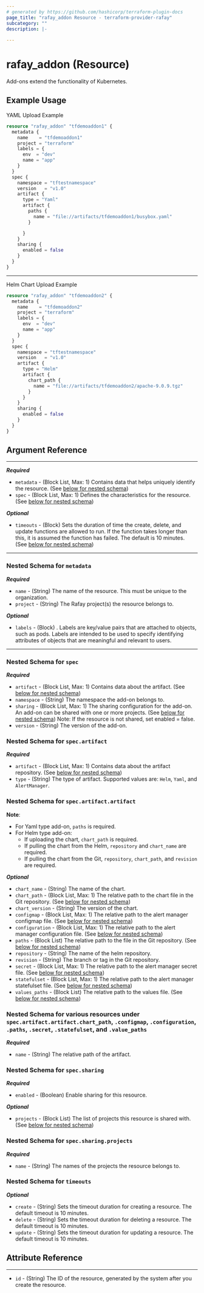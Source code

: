 ```yaml
---
# generated by https://github.com/hashicorp/terraform-plugin-docs
page_title: "rafay_addon Resource - terraform-provider-rafay"
subcategory: ""
description: |-
  
---
```


# rafay_addon (Resource)

Add-ons extend the functionality of Kubernetes. 

## Example Usage
YAML Upload Example

```terraform
resource "rafay_addon" "tfdemoaddon1" {
  metadata {
    name    = "tfdemoaddon1"
    project = "terraform"
    labels = {
      env  = "dev"
      name = "app"
    }
  }
  spec {
    namespace = "tftestnamespace"
    version   = "v1.0"
    artifact {
      type = "Yaml"
      artifact {
        paths {
          name = "file://artifacts/tfdemoaddon1/busybox.yaml"
        }

      }
    }
    sharing {
      enabled = false
    }
  }
}
```

---

Helm Chart Upload Example

```terraform
resource "rafay_addon" "tfdemoaddon2" {
  metadata {
    name    = "tfdemoaddon2"
    project = "terraform"
    labels = {
      env  = "dev"
      name = "app"
    }
  }
  spec {
    namespace = "tftestnamespace"
    version   = "v1.0"
    artifact {
      type = "Helm"
      artifact {
        chart_path {
          name = "file://artifacts/tfdemoaddon2/apache-9.0.9.tgz"
        }
      }
    }
    sharing {
      enabled = false
    }
  }
}
```

<!-- schema generated by tfplugindocs -->
## Argument Reference

---

***Required***

- `metadata` - (Block List, Max: 1) Contains data that helps uniquely identify the resource. (See [below for nested schema](#nestedblock--metadata))
- `spec` - (Block List, Max: 1) Defines the characteristics for the resource. (See [below for nested schema](#nestedblock--spec))


***Optional***

- `timeouts` - (Block) Sets the duration of time the create, delete, and update functions are allowed to run. If the function takes longer than this, it is assumed the function has failed. The default is 10 minutes. (See [below for nested schema](#nestedblock--timeouts))

---

<a id="nestedblock--metadata"></a>
### Nested Schema for `metadata`

***Required***

- `name` - (String) The name of the resource. This must be unique to the organization. 
- `project` - (String) The Rafay project(s) the resource belongs to. 

***Optional***

- `labels` - (Block) . Labels are key/value pairs that are attached to objects, such as pods. Labels are intended to be used to specify identifying attributes of objects that are meaningful and relevant to users.
---

<a id="nestedblock--spec"></a>
### Nested Schema for `spec`

***Required***

- `artifact` - (Block List, Max: 1) Contains data about the artifact. (See [below for nested schema](#nestedblock--spec--artifact))
- `namespace` - (String) The namespace the add-on belongs to. 
- `sharing` - (Block List, Max: 1) The sharing configuration for the add-on. An add-on can be shared with one or more projects. (See [below for nested schema](#nestedblock--spec--sharing))
    Note: If the resource is not shared, set enabled = false. 
- `version` - (String) The version of the add-on. 

<a id="nestedblock--spec--artifact"></a>
### Nested Schema for `spec.artifact`

***Required***

- `artifact` - (Block List, Max: 1) Contains data about the artifact repository. (See [below for nested schema](#nestedblock--spec--artifact--artifact))
- `type` - (String) The type of artifact. Supported values are: `Helm`, `Yaml`, and `AlertManager`. 


<a id="nestedblock--spec--artifact--artifact"></a>
### Nested Schema for `spec.artifact.artifact`

**Note**: 
- For Yaml type add-on, `paths` is required. 
- For Helm type add-on:
  - If uploading the chart, `chart_path` is required.
  - If pulling the chart from the Helm, `repository` and `chart_name` are required.
  - If pulling the chart from the Git, `repository`, `chart_path`, and `revision` are required. 


***Optional***

- `chart_name` - (String) The name of the chart. 
- `chart_path` - (Block List, Max: 1) The relative path to the chart file in the Git repository. (See [below for nested schema](#nestedblock--spec--artifact--artifact--chart_path))
- `chart_version` - (String) The version of the chart. 
- `configmap` - (Block List, Max: 1) The relative path to the alert manager configmap file. (See [below for nested schema](#nestedblock--spec--artifact--artifact--chart_path))
- `configuration` - (Block List, Max: 1) The relative path to the alert manager configuration file. (See [below for nested schema](#nestedblock--spec--artifact--artifact--chart_path))
- `paths` - (Block List) The relative path to the file in the Git repository. (See [below for nested schema](#nestedblock--spec--artifact--artifact--chart_path))
- `repository` - (String) The name of the helm repository.
- `revision` - (String) The branch or tag in the Git repository. 
- `secret` - (Block List, Max: 1) The relative path to the alert manager secret file. (See [below for nested schema](#nestedblock--spec--artifact--artifact--chart_path))
- `statefulset` - (Block List, Max: 1) The relative path to the alert manager statefulset file. (See [below for nested schema](#nestedblock--spec--artifact--artifact--chart_path))
- `values_paths` - (Block List) The relative path to the values file. (See [below for nested schema](#nestedblock--spec--artifact--artifact--chart_path))

<a id="nestedblock--spec--artifact--artifact--chart_path"></a>
### Nested Schema for various resources under `spec.artifact.artifact.chart_path`, `.configmap`, `.configuration`, `.paths`, `.secret`, `.statefulset`, and `.value_paths`

***Required***

- `name` - (String) The relative path of the artifact. 


<a id="nestedblock--spec--sharing"></a>
### Nested Schema for `spec.sharing`

***Required***

- `enabled` - (Boolean) Enable sharing for this resource. 

***Optional***

- `projects` - (Block List) The list of projects this resource is shared with. (See [below for nested schema](#nestedblock--spec--sharing--projects))


<a id="nestedblock--spec--sharing--projects"></a>
### Nested Schema for `spec.sharing.projects`

***Required***

- `name` - (String) The names of the projects the resource belongs to. 


<a id="nestedblock--timeouts"></a>
### Nested Schema for `timeouts`

***Optional***
- `create` - (String) Sets the timeout duration for creating a resource. The default timeout is 10 minutes. 
- `delete` - (String) Sets the timeout duration for deleting a resource. The default timeout is 10 minutes. 
- `update` - (String) Sets the timeout duration for updating a resource. The default timeout is 10 minutes. 



## Attribute Reference

---

- `id` - (String) The ID of the resource, generated by the system after you create the resource. 
